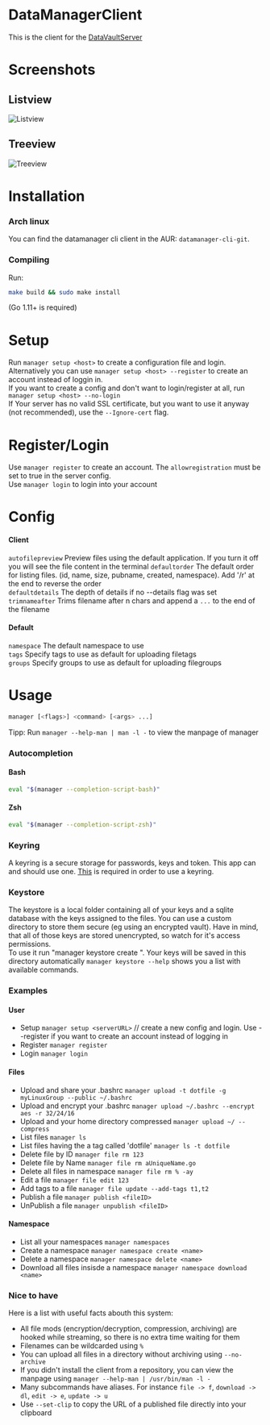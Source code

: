 # DataManagerClient
This is the client for the [DataVaultServer](https://github.com/DataManager-Go/DataVault)

# Screenshots
## Listview
![Listview](https://camo.githubusercontent.com/d136ebb9c04b5d5b004ce014682d16c3ec6456d8dbf562fcc67d803f9e7c4b6e/68747470733a2f2f66696c65732e6a6f6a69692e64652f707265766965772f7261772f505a747164674964704e474a6b453376384667515530725a70)

## Treeview
![Treeview](https://camo.githubusercontent.com/b3a0a4727a4499bebac57d7f3815fa24fc773c3d1481c58b0ff571cc34060961/68747470733a2f2f66696c65732e6a6f6a69692e64652f707265766965772f7261772f34755a5033646d546c4b586968796d5a357454506a6c6e6553)

# Installation

### Arch linux
You can find the datamanager cli client in the AUR: `datamanager-cli-git`.

### Compiling

Run:
```bash
make build && sudo make install
```
(Go 1.11+ is required)

# Setup
Run `manager setup <host>` to create a configuration file and login.<br>
Alternatively you can use `manager setup <host> --register` to create an account instead of loggin in.<br>
If you want to create a config and don't want to login/register at all, run `manager setup <host> --no-login`<br>
If Your server has no valid SSL certificate, but you want to use it anyway (not recommended), use the `--Ignore-cert` flag.

# Register/Login
Use `manager register` to create an account. The `allowregistration` must be set to true in the server config.<br>
Use `manager login` to login into your account

# Config

#### Client
`autofilepreview` Preview files using the default application. If you turn it off you will see the file content in the terminal
`defaultorder` The default order for listing files. (id, name, size, pubname, created, namespace). Add '/r' at the end to reverse the order<br>
`defaultdetails` The depth of details if no --details flag was set<br>
`trimnameafter` Trims filename after n chars and append a `...` to the end of the filename

#### Default
`namespace` The default namespace to use<br>
`tags` Specify tags to use as default for uploading filetags<br>
`groups` Specify groups to use as default for uploading filegroups<br>

# Usage
```bash
manager [<flags>] <command> [<args> ...]
```

Tipp: Run `manager --help-man | man -l -` to view the manpage of manager<br>

### Autocompletion
#### Bash
```bash
eval "$(manager --completion-script-bash)"
```
#### Zsh
```zsh
eval "$(manager --completion-script-zsh)"
```

### Keyring
A keyring is a secure storage for passwords, keys and token. This app can and should use one. [This](https://github.com/zalando/go-keyring#dependencies) is required in order to use a keyring.


### Keystore
The keystore is a local folder containing all of your keys and a sqlite database with the keys assigned to the files. You can use a 
custom directory to store them secure (eg using an encrypted vault). Have in mind, that all of those keys are stored unencrypted, so
watch for it's access permissions.<br>
To use it run "manager keystore create <path>". Your keys will be saved in this directory automatically
`manager keystore --help` shows you a list with available commands.

### Examples

#### User
- Setup `manager setup <serverURL>` // create a new config and login. Use --register if you want to create an account instead of logging in
- Register `manager register`
- Login `manager login`

#### Files
- Upload and share your .bashrc `manager upload -t dotfile -g myLinuxGroup --public ~/.bashrc`
- Upload and encrypt your .bashrc `manager upload ~/.bashrc --encrypt aes -r 32/24/16`
- Upload and your home directory compressed `manager upload ~/ --compress`
- List files `manager ls`
- List files having the a tag called 'dotfile' `manager ls -t dotfile`
- Delete file by ID `manager file rm 123`
- Delete file by Name  `manager file rm aUniqueName.go`
- Delete all files in namespace `manager file rm % -ay`
- Edit a file `manager file edit 123`
- Add tags to a file `manager file update --add-tags t1,t2`
- Publish a file `manager publish <fileID>`
- UnPublish a file `manager unpublish <fileID>`

#### Namespace
- List all your namespaces `manager namespaces`
- Create a namespace `manager namespace create <name>`
- Delete a namespace `manager namespace delete <name>`
- Download all files insisde a namespace `manager namespace download <name>`

### Nice to have
Here is a list with useful facts abouth this system:
- All file mods (encryption/decryption, compression, archiving) are hooked while streaming, so there is no extra time waiting for them
- Filenames can be wildcarded using `%`
- You can upload all files in a directory without archiving using `--no-archive`
- If you didn't install the client from a repository, you can view the manpage using `manager --help-man | /usr/bin/man -l -`
- Many subcommands have aliases. For instance `file -> f`, `download -> dl`, `edit -> e`, `update -> u`
- Use `--set-clip` to copy the URL of a published file directly into your clipboard
